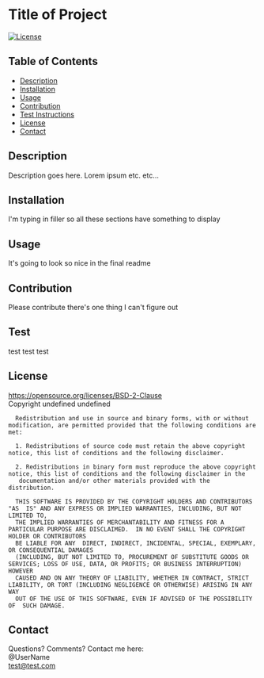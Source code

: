 # Title of Project
  [![License](https://img.shields.io/badge/License-BSD%202--Clause-orange.svg)](https://opensource.org/licenses/BSD-2-Clause)  
  ## Table of Contents
  - [Description](#description)
  - [Installation](#installation)
  - [Usage](#usage)
  - [Contribution](#contribution)
  - [Test Instructions](#test)
  - [License](#license)
  - [Contact](#contact)
## Description
Description goes here. Lorem ipsum etc. etc...

## Installation 
I'm typing in filler so all these sections have something to display

## Usage
It's going to look so nice in the final readme

## Contribution
Please contribute there's one thing I can't figure out

## Test
test test test

## License
https://opensource.org/licenses/BSD-2-Clause  
Copyright undefined undefined

      Redistribution and use in source and binary forms, with or without modification, are permitted provided that the following conditions are met:
      
      1. Redistributions of source code must retain the above copyright notice, this list of conditions and the following disclaimer.
      
      2. Redistributions in binary form must reproduce the above copyright notice, this list of conditions and the following disclaimer in the  
       documentation and/or other materials provided with the distribution.
      
      THIS SOFTWARE IS PROVIDED BY THE COPYRIGHT HOLDERS AND CONTRIBUTORS "AS  IS" AND ANY EXPRESS OR IMPLIED WARRANTIES, INCLUDING, BUT NOT LIMITED TO,   
      THE IMPLIED WARRANTIES OF MERCHANTABILITY AND FITNESS FOR A PARTICULAR PURPOSE ARE DISCLAIMED.  IN NO EVENT SHALL THE COPYRIGHT HOLDER OR CONTRIBUTORS  
      BE LIABLE FOR ANY  DIRECT, INDIRECT, INCIDENTAL, SPECIAL, EXEMPLARY, OR CONSEQUENTIAL DAMAGES  
      (INCLUDING, BUT NOT LIMITED TO, PROCUREMENT OF SUBSTITUTE GOODS OR SERVICES; LOSS OF USE, DATA, OR PROFITS; OR BUSINESS INTERRUPTION) HOWEVER  
      CAUSED AND ON ANY THEORY OF LIABILITY, WHETHER IN CONTRACT, STRICT  LIABILITY, OR TORT (INCLUDING NEGLIGENCE OR OTHERWISE) ARISING IN ANY WAY  
      OUT OF THE USE OF THIS SOFTWARE, EVEN IF ADVISED OF THE POSSIBILITY OF  SUCH DAMAGE.

## Contact
Questions? Comments? Contact me here:  
@UserName  
test@test.com
